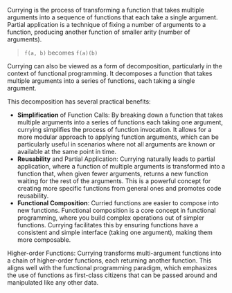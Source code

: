 Currying is the process of transforming a function that takes multiple arguments into a sequence of functions that each take a single argument.
Partial application is a technique of fixing a number of arguments to a function, producing another function of smaller arity (number of arguments).

> `f(a, b)` becomes `f(a)(b)`

Currying can also be viewed as a form of decomposition, particularly in the context of functional programming.
It decomposes a function that takes multiple arguments into a series of functions, each taking a single argument.

This decomposition has several practical benefits:

* **Simplification** of Function Calls: By breaking down a function that takes multiple arguments
into a series of functions each taking one argument, currying simplifies the process of function invocation.
It allows for a more modular approach to applying function arguments, which can be particularly useful in scenarios where not all arguments are known or available at the same point in time.
* **Reusability** and Partial Application: Currying naturally leads to partial application, where a function of multiple arguments is transformed into a function that, when given fewer arguments, returns a new function waiting for the rest of the arguments. This is a powerful concept for creating more specific functions from general ones and promotes code reusability.
* **Functional Composition**: Curried functions are easier to compose into new functions. Functional composition is a core concept in functional programming, where you build complex operations out of simpler functions. Currying facilitates this by ensuring functions have a consistent and simple interface (taking one argument), making them more composable.

Higher-order Functions: Currying transforms multi-argument functions into a chain of higher-order functions, each returning another function. This aligns well with the functional programming paradigm, which emphasizes the use of functions as first-class citizens that can be passed around and manipulated like any other data.
